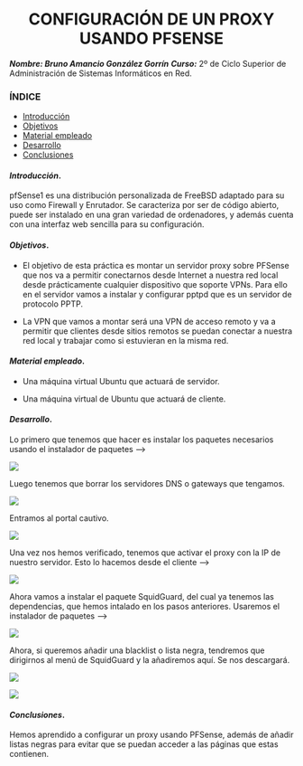 <center>

# CONFIGURACIÓN DE UN PROXY USANDO PFSENSE


</center>

***Nombre: Bruno Amancio González Gorrín***
***Curso:*** 2º de Ciclo Superior de Administración de Sistemas Informáticos en Red.

### ÍNDICE

+ [Introducción](#id1)
+ [Objetivos](#id2)
+ [Material empleado](#id3)
+ [Desarrollo](#id4)
+ [Conclusiones](#id5)


#### ***Introducción***. <a name="id1"></a>

pfSense1​ es una distribución personalizada de FreeBSD adaptado para su uso como Firewall y Enrutador. Se caracteriza por ser de código abierto, puede ser instalado en una gran variedad de ordenadores, y además cuenta con una interfaz web sencilla para su configuración.

#### ***Objetivos***. <a name="id2"></a>

- El objetivo de esta práctica es montar un servidor proxy sobre PFSense que nos va a permitir conectarnos desde Internet a nuestra red local desde prácticamente cualquier dispositivo que soporte VPNs. Para ello en el servidor vamos a instalar y configurar pptpd que es un servidor de protocolo PPTP.

- La VPN que vamos a montar será una VPN de acceso remoto y va a permitir que clientes desde sitios remotos se puedan conectar a nuestra red local y trabajar como si estuvieran en la misma red.


#### ***Material empleado***. <a name="id3"></a>

- Una máquina virtual Ubuntu que actuará de servidor.

- Una máquina virtual de Ubuntu que actuará de cliente.

#### ***Desarrollo***. <a name="id4"></a>

Lo primero que tenemos que hacer es instalar los paquetes necesarios usando el instalador de paquetes -->

![](img/1.png)

Luego tenemos que borrar los servidores DNS o gateways que tengamos.

![](img/2.png)

Entramos al portal cautivo.

![](img/3.png)

Una vez nos hemos verificado, tenemos que activar el proxy con la IP de nuestro servidor. Esto lo hacemos desde el cliente -->

![](img/4.png)

Ahora vamos a instalar el paquete SquidGuard, del cual ya tenemos las dependencias, que hemos intalado en los pasos anteriores. Usaremos el instalador de paquetes -->

![](img/5.png)

Ahora, si queremos añadir una blacklist o lista negra, tendremos que dirigirnos al menú de SquidGuard y la añadiremos aquí. Se nos descargará.

![](img/6.png)

![](img/7.png)

#### ***Conclusiones***. <a name="id5"></a>

Hemos aprendido a configurar un proxy usando PFSense, además de añadir listas negras para evitar que se puedan acceder a las páginas que estas contienen.